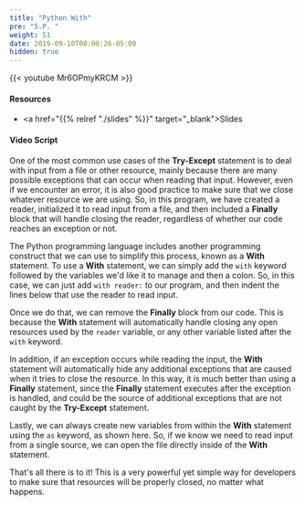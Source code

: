 ```yaml
---
title: "Python With"
pre: "5.P. "
weight: 51
date: 2019-09-10T00:00:26-05:00
hidden: true
---
```


{{< youtube Mr6OPmyKRCM >}}

#### Resources

* <a href="{{% relref "./slides" %}}" target="_blank">Slides</a>

#### Video Script

One of the most common use cases of the **Try-Except** statement is to deal with input from a file or other resource, mainly because there are many possible exceptions that can occur when reading that input. However, even if we encounter an error, it is also good practice to make sure that we close whatever resource we are using. So, in this program, we have created a reader, initialized it to read input from a file, and then included a **Finally** block that will handle closing the reader, regardless of whether our code reaches an exception or not.

The Python programming language includes another programming construct that we can use to simplify this process, known as a **With** statement. To use a **With** statement, we can simply add the `with` keyword followed by the variables we'd like it to manage and then a colon. So, in this case, we can just add `with reader:` to our program, and then indent the lines below that use the reader to read input.

Once we do that, we can remove the **Finally** block from our code. This is because the **With** statement will automatically handle closing any open resources used by the `reader` variable, or any other variable listed after the `with` keyword.

In addition, if an exception occurs while reading the input, the **With** statement will automatically hide any additional exceptions that are caused when it tries to close the resource. In this way, it is much better than using a **Finally** statement, since the **Finally** statement executes after the exception is handled, and could be the source of additional exceptions that are not caught by the **Try-Except** statement.

Lastly, we can always create new variables from within the **With** statement using the `as` keyword, as shown here. So, if we know we need to read input from a single source, we can open the file directly inside of the **With** statement.

That's all there is to it! This is a very powerful yet simple way for developers to make sure that resources will be properly closed, no matter what happens.
